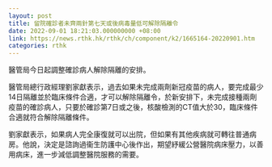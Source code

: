 ```yaml
---
layout: post
title: 留院確診者未齊兩針第七天或後病毒量低可解除隔離令
date: 2022-09-01 18:21:03.000000000 +08:00
link: https://news.rthk.hk/rthk/ch/component/k2/1665164-20220901.htm
categories: rthk
---
```


醫管局今日起調整確診病人解除隔離的安排。

醫管局總行政經理劉家獻表示，過去如果未完成兩劑新冠疫苗的病人，要完成最少14日隔離並於臨床條件合適，才可以解除隔離令，於新安排下，未完成接種兩劑疫苗的確診病人，只要於確診第7日或之後，核酸檢測的CT值大於30，臨床條件合適就符合解除隔離條件。

劉家獻表示，如果病人完全康復就可以出院，但如果有其他疾病就可轉往普通病房。他說，決定是諮詢過衞生防護中心後作出，期望紓緩公營醫院病床壓力，以善用病床，進一步減低調整醫院服務的需要。
